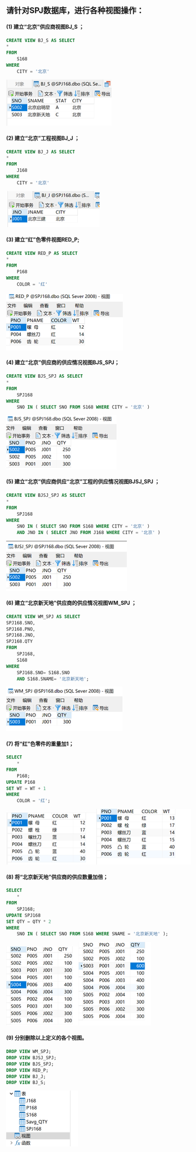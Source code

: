 ## 请针对SPJ数据库，进行各种视图操作：
#### (1) 建立“北京”供应商视图BJ_S ；
```sql
CREATE VIEW BJ_S AS SELECT
* 
FROM
	S168 
WHERE
	CITY = '北京'
```
<img src="视图/image-20210617191606456.png" alt="image-20210617191606456" style="zoom:50%;" />

#### (2) 建立“北京”工程视图BJ_J ；
```sql
CREATE VIEW BJ_J AS SELECT
* 
FROM
	J168 
WHERE
	CITY = '北京'
```


<img src="视图/image-20210617191733445.png" alt="image-20210617191733445" style="zoom:50%;" />

#### (3) 建立“红”色零件视图RED_P;
```sql
CREATE VIEW RED_P AS SELECT
* 
FROM
	P168 
WHERE
	COLOR = '红'
```

#### <img src="视图/image-20210617192011966.png" alt="image-20210617192011966" style="zoom:50%;" />

#### (4) 建立“北京”供应商的供应情况视图BJS_SPJ；

```sql
CREATE VIEW BJS_SPJ AS SELECT
* 
FROM
	SPJ168 
WHERE
	SNO IN ( SELECT SNO FROM S168 WHERE CITY = '北京' )
```
<img src="视图/image-20210617192555011.png" alt="image-20210617192555011" style="zoom:50%;" />

#### (5) 建立“北京”供应商供应“北京”工程的供应情况视图BJSJ_SPJ ；

```sql
CREATE VIEW BJSJ_SPJ AS SELECT
* 
FROM
	SPJ168 
WHERE
	SNO IN ( SELECT SNO FROM S168 WHERE CITY = '北京' ) 
	AND JNO IN ( SELECT JNO FROM J168 WHERE CITY = '北京' )
```
<img src="视图/image-20210617192747578.png" alt="image-20210617192747578" style="zoom:50%;" />

#### (6) 建立“北京新天地”供应商的供应情况视图WM_SPJ ；

```sql
CREATE VIEW WM_SPJ AS SELECT
SPJ168.SNO,
SPJ168.PNO,
SPJ168.JNO,
SPJ168.QTY 
FROM
	SPJ168,
	S168 
WHERE
	SPJ168.SNO= S168.SNO 
	AND S168.SNAME= '北京新天地';
```
<img src="视图/image-20210617193354697.png" alt="image-20210617193354697" style="zoom:50%;" />

#### (7) 将“红”色零件的重量加1；

```sql
SELECT
	* 
FROM
	P168;
UPDATE P168 
SET WT = WT + 1 
WHERE
	COLOR = '红';
```
<img src="视图/image-20210617193543579.png" alt="image-20210617193543579" style="zoom:50%;" /><img src="视图/image-20210617193628435.png" alt="image-20210617193628435" style="zoom:50%;" />

#### (8) 将“北京新天地”供应商的供应数量加倍；

```sql
SELECT
	* 
FROM
	SPJ168;
UPDATE SPJ168 
SET QTY = QTY * 2 
WHERE
	SNO IN ( SELECT SNO FROM S168 WHERE SNAME = '北京新天地' );
```
<img src="视图/image-20210617193846630.png" alt="image-20210617193846630" style="zoom:50%;" /><img src="视图/image-20210617194023583.png" alt="image-20210617194023583" style="zoom:50%;" />

#### (9) 分别删除以上定义的各个视图。

```sql
DROP VIEW WM_SPJ;
DROP VIEW BJSJ_SPJ;
DROP VIEW BJS_SPJ;
DROP VIEW RED_P;
DROP VIEW BJ_J;
DROP VIEW BJ_S;
```

<img src="视图/image-20210617194401978.png" alt="image-20210617194401978" style="zoom:50%;" />
